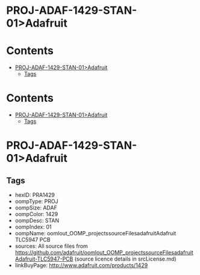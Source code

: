 
PROJ-ADAF-1429-STAN-01>Adafruit
===============================

Contents
========

* [PROJ-ADAF-1429-STAN-01>Adafruit](#proj-adaf-1429-stan-01adafruit)
	* [Tags](#tags)

Contents
========

* [PROJ-ADAF-1429-STAN-01>Adafruit](#proj-adaf-1429-stan-01adafruit)
	* [Tags](#tags)

# PROJ-ADAF-1429-STAN-01>Adafruit

## Tags

- hexID: PRA1429
- oompType: PROJ
- oompSize: ADAF
- oompColor: 1429
- oompDesc: STAN
- oompIndex: 01
- oompName: oomlout_OOMP_projectssourceFilesadafruitAdafruit TLC5947 PCB
- sources: All source files from https://github.com/adafruit/oomlout_OOMP_projectssourceFilesadafruitAdafruit-TLC5947-PCB (source licence details in srcLicense.md)
- linkBuyPage: http://www.adafruit.com/products/1429
